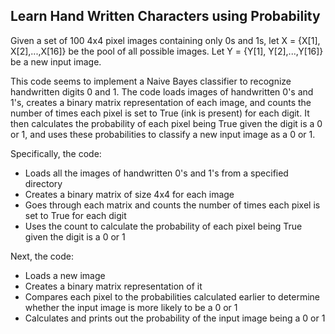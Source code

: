 ## Learn Hand Written Characters using Probability

Given a set of 100 4x4 pixel images containing only 0s and 1s, let X = {X[1], X[2],...,X[16]} be the pool of all possible images. Let Y = {Y[1], Y[2],...,Y[16]} be a new input image. 

This code seems to implement a Naive Bayes classifier to recognize handwritten digits 0 and 1. The code loads images of handwritten 0's and 1's, creates a binary matrix representation of each image, and counts the number of times each pixel is set to True (ink is present) for each digit. It then calculates the probability of each pixel being True given the digit is a 0 or 1, and uses these probabilities to classify a new input image as a 0 or 1.

Specifically, the code:
- Loads all the images of handwritten 0's and 1's from a specified directory 
- Creates a binary matrix of size 4x4 for each image 
- Goes through each matrix and counts the number of times each pixel is set to True for each digit 
- Uses the count to calculate the probability of each pixel being True given the digit is a 0 or 1

Next, the code:
- Loads a new image 
- Creates a binary matrix representation of it 
- Compares each pixel to the probabilities calculated earlier to determine whether the input image is more likely to be a 0 or 1 
- Calculates and prints out the probability of the input image being a 0 or 1
